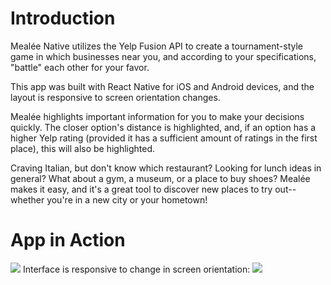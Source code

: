 # Introduction
Mealée Native utilizes the Yelp Fusion API to create a tournament-style game in which businesses near you, and according to your specifications, "battle" each other for your favor.

This app was built with React Native for iOS and Android devices, and the layout is responsive to screen orientation changes.

Mealée highlights important information for you to make your decisions quickly. The closer option's distance is highlighted, and, if an option has a higher Yelp rating (provided it has a sufficient amount of ratings in the first place),  this will also be highlighted.

Craving Italian, but don't know which restaurant? Looking for lunch ideas in general? What about a gym, a museum, or a place to buy shoes? Mealée makes it easy, and it's a great tool to discover new places to try out--whether you're in a new city or your hometown!

# App in Action
<img src='https://media.giphy.com/media/l378e9DOk87UFDrmE/giphy.gif'/>
Interface is responsive to change in screen orientation:
<img src='https://i.imgur.com/mtT33fd.png'/>
